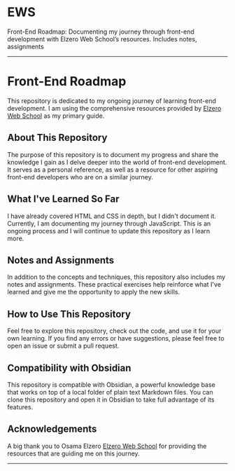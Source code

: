# EWS
Front-End Roadmap: Documenting my journey through front-end development with Elzero Web School’s resources. Includes notes, assignments



---

# Front-End Roadmap

This repository is dedicated to my ongoing journey of learning front-end development. I am using the comprehensive resources provided by [Elzero Web School](https://elzero.org/tracks/front-end/) as my primary guide.


## About This Repository

The purpose of this repository is to document my progress and share the knowledge I gain as I delve deeper into the world of front-end development. It serves as a personal reference, as well as a resource for other aspiring front-end developers who are on a similar journey.


## What I've Learned So Far

I have already covered HTML and CSS in depth, but I didn't document it. Currently, I am documenting my journey through JavaScript. This is an ongoing process and I will continue to update this repository as I learn more.


## Notes and Assignments

In addition to the concepts and techniques, this repository also includes my notes and assignments. These practical exercises help reinforce what I've learned and give me the opportunity to apply the new skills.


## How to Use This Repository

Feel free to explore this repository, check out the code, and use it for your own learning. If you find any errors or have suggestions, please feel free to open an issue or submit a pull request.

## Compatibility with Obsidian

This repository is compatible with Obsidian, a powerful knowledge base that works on top of a local folder of plain text Markdown files. You can clone this repository and open it in Obsidian to take full advantage of its features.


## Acknowledgements

A big thank you to Osama Elzero [Elzero Web School](https://elzero.org/tracks/front-end/) for providing the resources that are guiding me on this journey.

---

